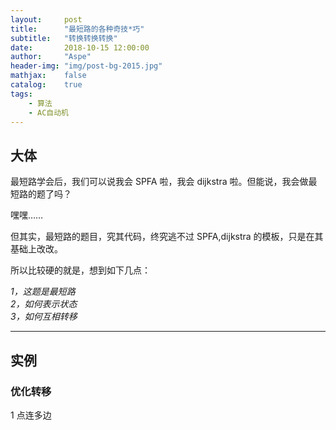 ```yaml
---
layout:     post
title:      "最短路的各种奇技*巧"
subtitle:   "转换转换转换"
date:       2018-10-15 12:00:00
author:     "Aspe"
header-img: "img/post-bg-2015.jpg"
mathjax:    false
catalog:    true
tags:
    - 算法
    - AC自动机
---
```


## 大体

   最短路学会后，我们可以说我会 SPFA 啦，我会 dijkstra 啦。但能说，我会做最短路的题了吗？  
   
   嘿嘿……  
   
   但其实，最短路的题目，究其代码，终究逃不过 SPFA,dijkstra 的模板，只是在其基础上改改。  
   
   所以比较硬的就是，想到如下几点：  
   
   *1，这题是最短路*  
   *2，如何表示状态*  
   *3，如何互相转移*  

---

## 实例

### 优化转移

   1 点连多边

